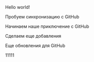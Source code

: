 Hello world!

Пробуем синхронизацию с  GitHub

Начинаем наше приключение с GitHub

Сделаем еще добавления

Еще обновления для GitHub

11111
